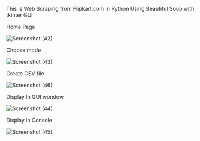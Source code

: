 
This is Web Scraping from Flipkart.com in Python Using Beautiful Soup with tkinter GUI

Home Page

![Screenshot (42)](https://user-images.githubusercontent.com/95564532/144740238-85d370e5-4f4b-4cd3-aa38-73977d0354d5.png)

Choose mode

![Screenshot (43)](https://user-images.githubusercontent.com/95564532/144740258-aba3a06c-3d8e-488a-a635-443b39d32a80.png)

Create CSV file


![Screenshot (46)](https://user-images.githubusercontent.com/95564532/144740360-c7855496-d9c1-467c-acd8-8b729082be25.png)

Display In GUI wondow

![Screenshot (44)](https://user-images.githubusercontent.com/95564532/144740314-db8de60e-023e-49cf-9191-0c0c207002c7.png)

Display in Console

![Screenshot (45)](https://user-images.githubusercontent.com/95564532/144740333-864570b4-b6d2-4bfb-a9f4-5e8d62b36301.png)
